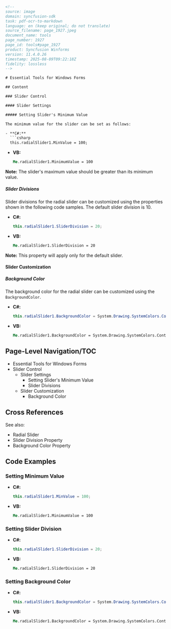 ```html
<!--
source: image
domain: syncfusion-sdk
task: pdf-ocr-to-markdown
language: en (keep original; do not translate)
source_filename: page_1927.jpeg
document_name: tools
page_number: 1927
page_id: tools#page_1927
product: Syncfusion Winforms
version: 11.4.0.26
timestamp: 2025-08-09T09:22:18Z
fidelity: lossless
-->

# Essential Tools for Windows Forms

## Content

### Slider Control

#### Slider Settings

##### Setting Slider's Minimum Value

The minimum value for the slider can be set as follows:

- **C#:**
  ```csharp
  this.radialSlider1.MinValue = 100;
  ```

- **VB:**
  ```vb
  Me.radialSlider1.MinimumValue = 100
  ```

**Note:** The slider's maximum value should be greater than its minimum value.

##### Slider Divisions

Slider divisions for the radial slider can be customized using the properties shown in the following code samples. The default slider division is 10.

- **C#:**
  ```csharp
  this.radialSlider1.SliderDivision = 20;
  ```

- **VB:**
  ```vb
  Me.radialSlider1.SliderDivision = 20
  ```

**Note:** This property will apply only for the default slider.

#### Slider Customization

##### Background Color

The background color for the radial slider can be customized using the `BackgroundColor`.

- **C#:**
  ```csharp
  this.radialSlider1.BackgroundColor = System.Drawing.SystemColors.Control;
  ```

- **VB:**
  ```vb
  Me.radialSlider1.BackgroundColor = System.Drawing.SystemColors.Control
  ```

## Page-Level Navigation/TOC

- Essential Tools for Windows Forms
- Slider Control
  - Slider Settings
    - Setting Slider's Minimum Value
    - Slider Divisions
  - Slider Customization
    - Background Color

## Cross References

See also:
- Radial Slider
- Slider Division Property
- Background Color Property

## Code Examples

### Setting Minimum Value

- **C#:**
  ```csharp
  this.radialSlider1.MinValue = 100;
  ```

- **VB:**
  ```vb
  Me.radialSlider1.MinimumValue = 100
  ```

### Setting Slider Division

- **C#:**
  ```csharp
  this.radialSlider1.SliderDivision = 20;
  ```

- **VB:**
  ```vb
  Me.radialSlider1.SliderDivision = 20
  ```

### Setting Background Color

- **C#:**
  ```csharp
  this.radialSlider1.BackgroundColor = System.Drawing.SystemColors.Control;
  ```

- **VB:**
  ```vb
  Me.radialSlider1.BackgroundColor = System.Drawing.SystemColors.Control
  ```

<!-- tags: [slider control, slider settings, slider customization, radial slider, .Net Framework, windows forms, Syncfusion, 11.4.0.26] keywords: [maximum value, minimum value, slider division, background color, customization, radial slider properties, windows forms controls] -->
```
